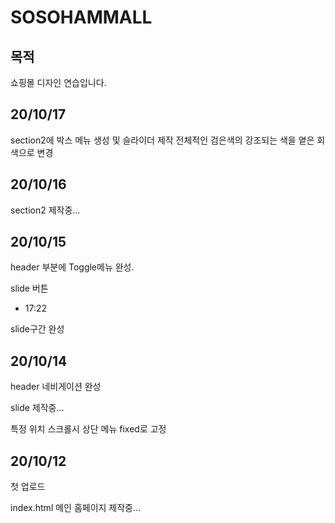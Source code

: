# SOSOHAMMALL

## 목적
쇼핑몰 디자인 연습입니다.

## 20/10/17

section2에 박스 메뉴 생성 및 슬라이더 제작
전체적인 검은색의 강조되는 색을 옅은 회색으로 변경

## 20/10/16

section2 제작중...

## 20/10/15

header 부분에 Toggle메뉴 완성.

slide 버튼

- 17:22

slide구간 완성

## 20/10/14

header 네비게이션 완성

slide 제작중...

특정 위치 스크롤시 상단 메뉴 fixed로 고정

## 20/10/12

첫 업로드

index.html
메인 홈페이지 제작중...


